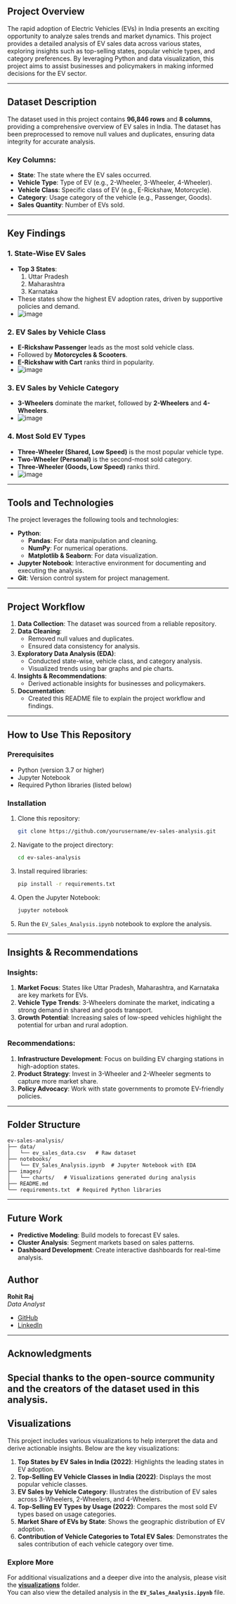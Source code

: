 ## Project Overview

The rapid adoption of Electric Vehicles (EVs) in India presents an exciting opportunity to analyze sales trends and market dynamics. This project provides a detailed analysis of EV sales data across various states, exploring insights such as top-selling states, popular vehicle types, and category preferences. By leveraging Python and data visualization, this project aims to assist businesses and policymakers in making informed decisions for the EV sector.

---

## Dataset Description

The dataset used in this project contains **96,846 rows** and **8 columns**, providing a comprehensive overview of EV sales in India. The dataset has been preprocessed to remove null values and duplicates, ensuring data integrity for accurate analysis.

### Key Columns:
- **State**: The state where the EV sales occurred.
- **Vehicle Type**: Type of EV (e.g., 2-Wheeler, 3-Wheeler, 4-Wheeler).
- **Vehicle Class**: Specific class of EV (e.g., E-Rickshaw, Motorcycle).
- **Category**: Usage category of the vehicle (e.g., Passenger, Goods).
- **Sales Quantity**: Number of EVs sold.

---

## Key Findings

### 1. State-Wise EV Sales
- **Top 3 States**: 
  1. Uttar Pradesh
  2. Maharashtra
  3. Karnataka
- These states show the highest EV adoption rates, driven by supportive policies and demand.
- ![image](https://github.com/user-attachments/assets/a3ba35aa-dbc5-4856-91b2-d4bedd0f0fa9)

  
### 2. EV Sales by Vehicle Class
- **E-Rickshaw Passenger** leads as the most sold vehicle class.
- Followed by **Motorcycles & Scooters**.
- **E-Rickshaw with Cart** ranks third in popularity.
- ![image](https://github.com/user-attachments/assets/8af3b85d-1d55-4f49-863f-cdfaede73514)


### 3. EV Sales by Vehicle Category
- **3-Wheelers** dominate the market, followed by **2-Wheelers** and **4-Wheelers**.
- ![image](https://github.com/user-attachments/assets/4ba74a44-d6c1-4cd2-83b2-99e69afb507b)


### 4. Most Sold EV Types
- **Three-Wheeler (Shared, Low Speed)** is the most popular vehicle type.
- **Two-Wheeler (Personal)** is the second-most sold category.
- **Three-Wheeler (Goods, Low Speed)** ranks third.
- ![image](https://github.com/user-attachments/assets/17343e6a-c1c7-4e4c-8a82-9b47ee7288f6)


---

## Tools and Technologies

The project leverages the following tools and technologies:

- **Python**: 
  - **Pandas**: For data manipulation and cleaning.
  - **NumPy**: For numerical operations.
  - **Matplotlib & Seaborn**: For data visualization.
- **Jupyter Notebook**: Interactive environment for documenting and executing the analysis.
- **Git**: Version control system for project management.

---

## Project Workflow

1. **Data Collection**: The dataset was sourced from a reliable repository.
2. **Data Cleaning**: 
   - Removed null values and duplicates.
   - Ensured data consistency for analysis.
3. **Exploratory Data Analysis (EDA)**:
   - Conducted state-wise, vehicle class, and category analysis.
   - Visualized trends using bar graphs and pie charts.
4. **Insights & Recommendations**:
   - Derived actionable insights for businesses and policymakers.
5. **Documentation**:
   - Created this README file to explain the project workflow and findings.

---

## How to Use This Repository

### Prerequisites
- Python (version 3.7 or higher)
- Jupyter Notebook
- Required Python libraries (listed below)

### Installation

1. Clone this repository:
   ```bash
   git clone https://github.com/yourusername/ev-sales-analysis.git
   ```

2. Navigate to the project directory:
   ```bash
   cd ev-sales-analysis
   ```

3. Install required libraries:
   ```bash
   pip install -r requirements.txt
   ```

4. Open the Jupyter Notebook:
   ```bash
   jupyter notebook
   ```

5. Run the `EV_Sales_Analysis.ipynb` notebook to explore the analysis.

---

## Insights & Recommendations

### Insights:
1. **Market Focus**: States like Uttar Pradesh, Maharashtra, and Karnataka are key markets for EVs.
2. **Vehicle Type Trends**: 3-Wheelers dominate the market, indicating a strong demand in shared and goods transport.
3. **Growth Potential**: Increasing sales of low-speed vehicles highlight the potential for urban and rural adoption.

### Recommendations:
1. **Infrastructure Development**: Focus on building EV charging stations in high-adoption states.
2. **Product Strategy**: Invest in 3-Wheeler and 2-Wheeler segments to capture more market share.
3. **Policy Advocacy**: Work with state governments to promote EV-friendly policies.

---

## Folder Structure

```plaintext
ev-sales-analysis/
├── data/
│   └── ev_sales_data.csv   # Raw dataset
├── notebooks/
│   └── EV_Sales_Analysis.ipynb  # Jupyter Notebook with EDA
├── images/
│   └── charts/   # Visualizations generated during analysis
├── README.md
└── requirements.txt  # Required Python libraries
```

---

## Future Work

- **Predictive Modeling**: Build models to forecast EV sales.
- **Cluster Analysis**: Segment markets based on sales patterns.
- **Dashboard Development**: Create interactive dashboards for real-time analysis.



## Author

**Rohit Raj**  
*Data Analyst*  
- [GitHub](https://github.com/RohitRa200)  
- [LinkedIn](https://www.linkedin.com/in/rohitrajanalyticsmind/)

---

## Acknowledgments

Special thanks to the open-source community and the creators of the dataset used in this analysis.
---

## Visualizations

This project includes various visualizations to help interpret the data and derive actionable insights. Below are the key visualizations:

1. **Top States by EV Sales in India (2022)**: Highlights the leading states in EV adoption.
2. **Top-Selling EV Vehicle Classes in India (2022)**: Displays the most popular vehicle classes.
3. **EV Sales by Vehicle Category**: Illustrates the distribution of EV sales across 3-Wheelers, 2-Wheelers, and 4-Wheelers.
4. **Top-Selling EV Types by Usage (2022)**: Compares the most sold EV types based on usage categories.
5. **Market Share of EVs by State**: Shows the geographic distribution of EV adoption.
6. **Contribution of Vehicle Categories to Total EV Sales**: Demonstrates the sales contribution of each vehicle category over time.

### Explore More
For additional visualizations and a deeper dive into the analysis, please visit the **[visualizations](./images/charts)** folder.  
You can also view the detailed analysis in the **`EV_Sales_Analysis.ipynb`** file.

